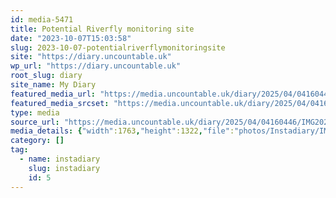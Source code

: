 ```yaml
---
id: media-5471
title: Potential Riverfly monitoring site
date: "2023-10-07T15:03:58"
slug: 2023-10-07-potentialriverflymonitoringsite
site: "https://diary.uncountable.uk"
wp_url: "https://diary.uncountable.uk"
root_slug: diary
site_name: My Diary
featured_media_url: "https://media.uncountable.uk/diary/2025/04/04160446/IMG20231007160358.webp"
featured_media_srcset: "https://media.uncountable.uk/diary/2025/04/04160446/IMG20231007160358-300x225.webp 300w, https://media.uncountable.uk/diary/2025/04/04160446/IMG20231007160358-1024x768.webp 1024w, https://media.uncountable.uk/diary/2025/04/04160446/IMG20231007160358-150x150.webp 150w, https://media.uncountable.uk/diary/2025/04/04160446/IMG20231007160358-640x480.webp 640w, https://media.uncountable.uk/diary/2025/04/04160446/IMG20231007160358.webp 1763w"
type: media
source_url: "https://media.uncountable.uk/diary/2025/04/04160446/IMG20231007160358.webp"
media_details: {"width":1763,"height":1322,"file":"photos/Instadiary/IMG20231007160358.webp","filesize":166628,"sizes":{"medium":{"file":"IMG20231007160358-300x225.webp","width":300,"height":225,"filesize":27378,"mime_type":"image/webp","source_url":"https://media.uncountable.uk/diary/2025/04/04160446/IMG20231007160358-300x225.webp"},"large":{"file":"IMG20231007160358-1024x768.webp","width":1024,"height":768,"filesize":213894,"mime_type":"image/webp","source_url":"https://media.uncountable.uk/diary/2025/04/04160446/IMG20231007160358-1024x768.webp"},"thumbnail":{"file":"IMG20231007160358-150x150.webp","width":150,"height":150,"filesize":10012,"mime_type":"image/webp","source_url":"https://media.uncountable.uk/diary/2025/04/04160446/IMG20231007160358-150x150.webp"},"mobwidth":{"file":"IMG20231007160358-640x480.webp","width":640,"height":480,"filesize":106432,"mime_type":"image/webp","source_url":"https://media.uncountable.uk/diary/2025/04/04160446/IMG20231007160358-640x480.webp"},"full":{"file":"IMG20231007160358.webp","width":1763,"height":1322,"mime_type":"image/webp","source_url":"https://media.uncountable.uk/diary/2025/04/04160446/IMG20231007160358.webp"}},"image_meta":{"aperture":"0","credit":"","camera":"","caption":"","created_timestamp":"0","copyright":"","focal_length":"0","iso":"0","shutter_speed":"0","title":"","orientation":"0","keywords":[]}}
category: []
tag:
  - name: instadiary
    slug: instadiary
    id: 5
---
```


